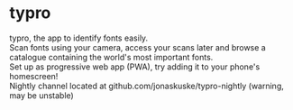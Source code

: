 # typro
typro, the app to identify fonts easily. <br>
Scan fonts using your camera, access your scans later and browse a catalogue containing the world's most important fonts.<br>
Set up as progressive web app (PWA), try adding it to your phone's homescreen! <br>
Nightly channel located at github.com/jonaskuske/typro-nightly (warning, may be unstable) <br>
